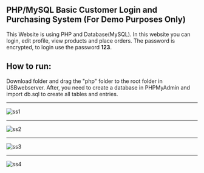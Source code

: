 ## PHP/MySQL Basic Customer Login and Purchasing System (For Demo Purposes Only)
This Website is using PHP and Database(MySQL). In this website you can login, edit profile, view products and place orders.
The password is encrypted, to login use the password **123**.


## How to run:
Download folder and drag the "php" folder to the root folder in USBwebserver. After, you need to create a database in PHPMyAdmin and import db.sql to create all tables and entries.

---

![ss1](https://github.com/mt-hill/customer_purchasing_system/assets/138307546/5433e188-3e66-413c-b7b0-61d5c5a88ca9)

---

![ss2](https://github.com/mt-hill/customer_purchasing_system/assets/138307546/6f641f50-f661-4053-aaa3-072e4386252c)

---

![ss3](https://github.com/mt-hill/customer_purchasing_system/assets/138307546/d1e28364-8f3d-49c1-9ec6-ee1563bfc987)

---

![ss4](https://github.com/mt-hill/customer_purchasing_system/assets/138307546/717faa0c-7bc8-4f7f-b94c-d92ada3af82d)
